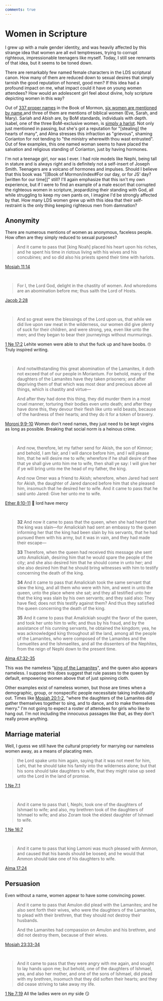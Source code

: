 ```yaml
---
comments: true
---
```


# Women in Scripture

I grew up with a male gender identity, and was heavily affected by this strange idea that women are all evil temptresses, trying to corrupt righteous, impressionable teenagers like myself. Today, I still see remnants of that idea, but it seems to be toned down.

There are remarkably few named female characters in the LDS scriptural canon. How many of them are reduced down to sexual desires that simply tarnish the good reputation of honest, good men? If this idea had a profound impact on me, what impact could it have on young women attendees?
How would an adolescent girl feel about divine, holy scripture depicting women in this way?

Out of [337 proper names](https://eom.byu.edu/index.php/Book_of_Mormon_Names) in the Book of Mormon, [six women are mentioned by name,](https://eom.byu.edu/index.php/Women_in_the_Book_of_Mormon)and three of them are mentions of biblical women (Eve, Sarah, and Mary). 
Sariah and Abish are, by BoM standards, individuals with depth. Isabel, one of the three BoM-exclusive women, is [simply a harlot](https://www.churchofjesuschrist.org/study/scriptures/bofm/alma/39?lang=eng&id=3-5#p3). Not only just mentioned in passing, but she's got a reputation for "[stealing] the hearts of many", and Alma stresses this infraction as "grievous", shaming Corianton for not tending to "the ministry wherewith thou wast entrusted". Out of few examples, this one named woman seems to have placed the salvation and religious standing of Corianton, just by having hormones.

I'm not a teenage girl, nor was I ever. I had role models like Nephi, being tall in stature and is always right and is definitely not a self-insert of Joseph Smith. Teenagers are a volcano of hormones and impulses. Should I believe that this book was "[[Book of Mormon/index#For our day, or for JS’ day?|written for our time]]" still? I'll again emphasize that this isn't my own experience, but if I were to find an example of a male escort that corrupted the righteous women in scripture, jeopardizing their standing with God, all while struggling to keep my own pants on, I imagine I'd be strongly affected by that. How many LDS women grew up with this idea that their self-restraint is the only thing keeping righteous men from damnation?

## Anonymity
There are numerous mentions of women as anonymous, faceless people. How often are they simply reduced to sexual purposes?

>And it came to pass that [king Noah] placed his heart upon his riches, and he spent his time in riotous living with his wives and his concubines; and so did also his priests spend their time with harlots.

[Mosiah 11:14](https://www.churchofjesuschrist.org/study/scriptures/bofm/mosiah/11?lang=eng&id=14#13)

&nbsp;

>For I, the Lord God, delight in the chastity of women. And whoredoms are an abomination before me; thus saith the Lord of Hosts.

[Jacob 2:28](https://www.churchofjesuschrist.org/study/scriptures/bofm/jacob/2?lang=eng&id=p28#p28)

&nbsp;


>And so great were the blessings of the Lord upon us, that while we did live upon raw meat in the wilderness, our women did give plenty of suck for their children, and were strong, yea, even like unto the men; and they began to bear their journeyings without murmurings.

[1 Ne 17:2](https://www.churchofjesuschrist.org/study/scriptures/bofm/1-ne/17?lang=eng&id=p2#p2)
Lehite women were able to shut the fuck up and have boobs. 🙄 Truly inspired writing.

&nbsp;

>And notwithstanding this great abomination of the Lamanites, it doth not exceed that of our people in Moriantum. For behold, many of the daughters of the Lamanites have they taken prisoners; and after depriving them of that which was most dear and precious above all things, which is chastity and virtue—
>
>And after they had done this thing, they did murder them in a most cruel manner, torturing their bodies even unto death; and after they have done this, they devour their flesh like unto wild beasts, because of the hardness of their hearts; and they do it for a token of bravery.

[Moroni 9:9-10](https://www.churchofjesuschrist.org/study/scriptures/bofm/moro/9?lang=eng&id=p9-p10#p9)
Women don't need names, they just need to be kept virgins as long as possible. Breaking that social norm is a heinous crime.

&nbsp;

>And now, therefore, let my father send for Akish, the son of Kimnor; and behold, I am fair, and I will dance before him, and I will please him, that he will desire me to wife; wherefore if he shall desire of thee that ye shall give unto him me to wife, then shall ye say: I will give her if ye will bring unto me the head of my father, the king.
>
>And now Omer was a friend to Akish; wherefore, when Jared had sent for Akish, the daughter of Jared danced before him that she pleased him, insomuch that he desired her to wife. And it came to pass that he said unto Jared: Give her unto me to wife.

[Ether 8:10-11](https://www.churchofjesuschrist.org/study/scriptures/bofm/ether/8?lang=eng&id=10-11#9)
🥵 lord have mercy

&nbsp;

>**32** And now it came to pass that the queen, when she had heard that the king was slain—for Amalickiah had sent an embassy to the queen informing her that the king had been slain by his servants, that he had pursued them with his army, but it was in vain, and they had made their escape—
>
>**33** Therefore, when the queen had received this message she sent unto Amalickiah, desiring him that he would spare the people of the city; and she also desired him that he should come in unto her; and she also desired him that he should bring witnesses with him to testify concerning the death of the king.
>
>**34** And it came to pass that Amalickiah took the same servant that slew the king, and all them who were with him, and went in unto the queen, unto the place where she sat; and they all testified unto her that the king was slain by his own servants; and they said also: They have fled; does not this testify against them? And thus they satisfied the queen concerning the death of the king.
>
>**35** And it came to pass that Amalickiah sought the favor of the queen, and took her unto him to wife; and thus by his fraud, and by the assistance of his cunning servants, he obtained the kingdom; yea, he was acknowledged king throughout all the land, among all the people of the Lamanites, who were composed of the Lamanites and the Lemuelites and the Ishmaelites, and all the dissenters of the Nephites, from the reign of Nephi down to the present time.

[Alma 47:32-35](https://www.churchofjesuschrist.org/study/scriptures/bofm/alma/47?lang=eng&id=32-35#31)

This was the nameless "[king of the Lamanites](https://www.churchofjesuschrist.org/study/scriptures/bofm/alma/47?lang=eng&id=p1#p1)", and the queen also appears nameless. I suppose this does suggest that rule passes to the queen by default, empowering women above that of just spinning cloth.

Other examples exist of nameless women, but those are times when a demographic, group, or nonspecific people necessitate taking individuality out. Times like [Mosiah 20:1-2](https://www.churchofjesuschrist.org/study/scriptures/bofm/mosiah/20?lang=eng&id=1#p1), "where the daughters of the Lamanites did gather themselves together to sing, and to dance, and to make themselves merry." I'm not going to expect a roster of attendees for girls who like to hang out. I'm not including the innocuous passages like that, as they don't really prove anything.

## Marriage material
Well, I guess we still have the cultural propriety for marrying our nameless women away, as a means of placating men.

>the Lord spake unto him again, saying that it was not meet for him, Lehi, that he should take his family into the wilderness alone; but that his sons should take daughters to wife, that they might raise up seed unto the Lord in the land of promise.

[1 Ne 7:1](https://www.churchofjesuschrist.org/study/scriptures/bofm/1-ne/7?lang=eng&id=1#primary)

&nbsp;

>And it came to pass that I, Nephi, took one of the daughters of Ishmael to wife; and also, my brethren took of the daughters of Ishmael to wife; and also Zoram took the eldest daughter of Ishmael to wife.

[1 Ne 16:7](https://www.churchofjesuschrist.org/study/scriptures/bofm/1-ne/16?lang=eng&id=7#6)

&nbsp;

>And it came to pass that king Lamoni was much pleased with Ammon, and caused that his bands should be loosed; and he would that Ammon should take one of his daughters to wife.

[Alma 17:24](https://www.churchofjesuschrist.org/study/scriptures/bofm/alma/17?lang=eng&id=24#23)

## Persuasion
Even without a name, women appear to have some convincing power.

>And it came to pass that Amulon did plead with the Lamanites; and he also sent forth their wives, who were the daughters of the Lamanites, to plead with their brethren, that they should not destroy their husbands.
>
>And the Lamanites had compassion on Amulon and his brethren, and did not destroy them, because of their wives.

[Mosiah 23:33-34](https://www.churchofjesuschrist.org/study/scriptures/bofm/mosiah/23?lang=eng&id=p33-p34#p33)

&nbsp;

>And it came to pass that they were angry with me again, and sought to lay hands upon me; but behold, one of the daughters of Ishmael, yea, and also her mother, and one of the sons of Ishmael, did plead with my brethren, insomuch that they did soften their hearts; and they did cease striving to take away my life.

[1 Ne 7:19](https://www.churchofjesuschrist.org/study/scriptures/bofm/1-ne/7?lang=eng&id=p19#p19)
All the ladies were on *my* side 😏
